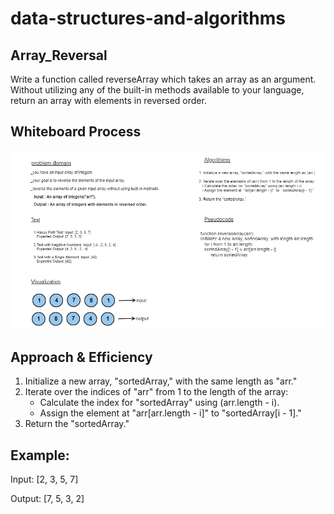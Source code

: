 # data-structures-and-algorithms

## Array_Reversal
Write a function called reverseArray which takes an array as an argument. Without utilizing any of the built-in methods available to your language, return an array with elements in reversed order.

## Whiteboard Process

![Whiteboard Image](../../assets/code-challang1-whiteboard.PNG)


## Approach & Efficiency
1. Initialize a new array, "sortedArray," with the same length as "arr."
2. Iterate over the indices of "arr" from 1 to the length of the array:
   - Calculate the index for "sortedArray" using (arr.length - i).
   - Assign the element at "arr[arr.length - i]" to "sortedArray[i - 1]."
3. Return the "sortedArray."

## Example:
Input: [2, 3, 5, 7]

Output: [7, 5, 3, 2]
